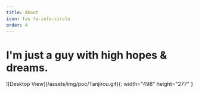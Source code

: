 ```yaml
---
title: About
icon: fas fa-info-circle
order: 4
---
```


<h1> I'm just a guy with high hopes & dreams. </h1>
![Desktop View](/assets/img/poc/Tanjirou.gif){: width="498" height="277" }
